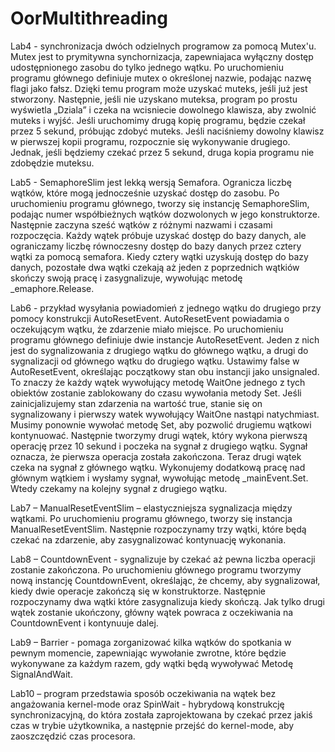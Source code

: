 # OorMultithreading

Lab4 - synchronizacja dwóch odzielnych programow za pomocą Mutex'u.  Mutex jest to prymitywna synchornizacja, zapewniajaca wyłączny dostęp udostępnionego zasobu do tylko jednego wątku.
Po uruchomieniu programu głównego definiuje mutex o określonej nazwie, podając nazwę flagi  jako fałsz. Dzięki temu program może uzyskać muteks, jeśli już jest stworzony. Następnie, jeśli nie uzyskano muteksa, program po prostu wyświetla „Dziala” i czeka na wcisniecie dowolnego klawisza, aby zwolnić muteks i wyjść. Jeśli uruchomimy drugą kopię programu, będzie czekał przez 5 sekund, próbując zdobyć muteks. Jeśli naciśniemy dowolny klawisz w pierwszej kopii programu, rozpocznie się wykonywanie drugiego. Jednak, jeśli będziemy czekać przez 5 sekund, druga kopia programu nie zdobędzie muteksu.

Lab5 - SemaphoreSlim jest lekką wersją Semafora. Ogranicza liczbę wątków, które mogą jednocześnie uzyskać dostęp do zasobu.
Po uruchomieniu programu głównego, tworzy się instancję SemaphoreSlim, podając numer współbieżnych wątków dozwolonych w jego konstruktorze. Następnie zaczyna sześć wątków z różnymi nazwami i czasami rozpoczęcia. Każdy wątek próbuje uzyskać dostęp do bazy danych, ale ograniczamy liczbę równoczesny dostęp do bazy danych przez cztery wątki za pomocą semafora. Kiedy cztery wątki uzyskują dostęp do bazy danych, pozostałe dwa wątki czekają aż jeden z poprzednich wątkiów skończy swoją pracę i zasygnalizuje, wywołując metodę _emaphore.Release.

Lab6 - przykład wysyłania powiadomień z jednego wątku do drugiego przy pomocy konstrukcji AutoResetEvent. AutoResetEvent powiadamia o oczekującym wątku, że zdarzenie miało miejsce.
Po uruchomieniu programu głównego definiuje dwie instancje AutoResetEvent. Jeden z nich jest
do sygnalizowania z drugiego wątku do głównego wątku, a drugi do sygnalizacji od głównego wątku do drugiego wątku. Ustawimy false w AutoResetEvent, określając początkowy stan obu instancji jako unsignaled. To znaczy że każdy wątek wywołujący metodę WaitOne jednego z tych obiektów zostanie zablokowany do czasu wywołania metody Set. Jeśli zainicjalizujemy stan zdarzenia na wartość true, stanie się on sygnalizowany i pierwszy watek wywołujący WaitOne nastąpi natychmiast. Musimy ponownie wywołać metodę Set, aby pozwolić drugiemu wątkowi kontynuować. Następnie tworzymy drugi wątek, który wykona pierwszą operację przez 10 sekund i poczeka na sygnał z drugiego wątku. Sygnał oznacza, że pierwsza operacja została zakończona. Teraz drugi wątek czeka na sygnał z głównego wątku. Wykonujemy dodatkową pracę nad głównym wątkiem i wysłamy sygnał, wywołując metodę _mainEvent.Set. Wtedy czekamy na kolejny sygnał z drugiego wątku. 

Lab7 – ManualResetEventSlim – elastyczniejsza sygnalizacja między wątkami.
Po uruchomieniu programu głównego, tworzy się instancja ManualResetEventSlim. Następnie rozpoczynamy trzy wątki, które będą czekać na zdarzenie, aby zasygnalizować kontynuację wykonania. 

Lab8 – CountdownEvent - sygnalizuje by czekać aż pewna liczba operacji zostanie zakończona.
Po uruchomieniu głównego programu tworzymy nową instancję CountdownEvent, określając, że chcemy, aby sygnalizował, kiedy dwie operacje zakończą się w konstruktorze. Następnie rozpoczynamy dwa wątki które zasygnalizuja kiedy skończą. Jak tylko drugi wątek zostanie ukończony, główny
wątek powraca z oczekiwania na CountdownEvent i kontynuuje dalej.

Lab9 – Barrier - pomaga zorganizować kilka wątków do spotkania w pewnym momencie, zapewniając wywołanie zwrotne, które będzie wykonywane za każdym razem, gdy wątki będą wywoływać
Metodę SignalAndWait.

Lab10 – program przedstawia sposób oczekiwania na wątek bez angażowania kernel-mode oraz SpinWait -  hybrydową konstrukcję synchronizacyjną, do która została zaprojektowana by czekać przez jakiś czas w trybie użytkownika, a następnie przejść do kernel-mode, aby zaoszczędzić czas procesora.
